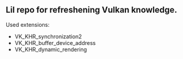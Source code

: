 ## Lil repo for refreshening Vulkan knowledge.

Used extensions:
- VK_KHR_synchronization2
- VK_KHR_buffer_device_address
- VK_KHR_dynamic_rendering

